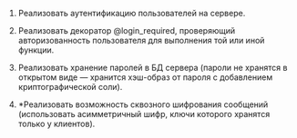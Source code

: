 1. Реализовать аутентификацию пользователей на сервере.

2. Реализовать декоратор @login_required, проверяющий авторизованность пользователя для выполнения той или иной функции.

3. Реализовать хранение паролей в БД сервера (пароли не хранятся в открытом виде — хранится хэш-образ от пароля с 
    добавлением криптографической соли).

4. *Реализовать возможность сквозного шифрования сообщений (использовать асимметричный шифр, ключи которого хранятся 
     только у клиентов).
